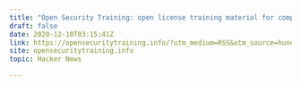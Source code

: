 ```yaml
---
title: "Open Security Training: open license training material for computer security"
draft: false
date: 2020-12-10T03:15:41Z
link: https://opensecuritytraining.info/?utm_medium=RSS&utm_source=hune
site: opensecuritytraining.info
topic: Hacker News  

---
```

